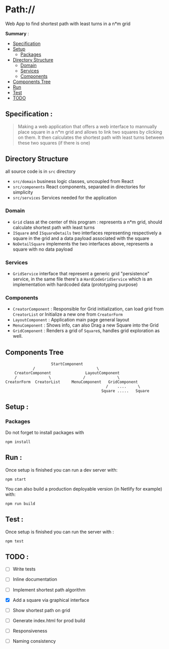 # Path://
Web App to find shortest path with least turns in a n*m grid

**Summary** :
* [Specification](#specification-)
* [Setup](#setup-)
    * [Packages](#packages)
* [Directory Structure](#directory-structure)
    * [Domain](#domain)
    * [Services](#Services)
    * [Components](#components)
* [Components Tree](#components-tree)
* [Run](#run-)
* [Test](#test-)
* [TODO](#todo-)

## Specification :
> Making a web application that offers a web interface to mannually place square in a n*m grid and allows to link two squares by clicking on them. It then calculates the shortest path with least turns between these two squares (if there is one)

## Directory Structure

all source code is in `src` directory

- `src/domain` business logic classes, uncoupled from React
- `src/components` React components, separated in directories for simplicity
- `src/services` Services needed for the application

### Domain

- `Grid` class at the center of this program : represents a n*m grid, should calculate
shortest path with least turns
- `ISquare` and `ISquareDetails` two interfaces representing respectively a square in the grid and a data payload associated with the square
- `NoDetailSquare` implements the two interfaces above, represents a square with no data payload

### Services

- `GridService` interface that represent a generic grid "persistence" service, in the same file there's a `HardCodeGridService` which is an implementation with hardcoded data (prototyping purpose)

### Components

- `CreatorComponent` : Responsible for Grid initialization, can load grid from `CreatorList` or Initialize a new one from `CreatorForm`
- `LayoutComponent` : Application main page general layout
- `MenuComponent` : Shows info, can also Drag a new Square into the Grid
- `GridComponent` : Renders a grid of `Square`s, handles grid exploration as well.


## Components Tree

                        StartComponent
                /                           \       
        CreatorComponent               LayoutComponent
        /              \              /              \
    CreatorForm  CreatorList     MenuComponent   GridComponent
                                                /    ....     \
                                              Square .....   Square
## Setup :

### Packages

Do not forget to install packages with

    npm install


## Run :

Once setup is finished you can run a dev server with:
    
    npm start

You can also build a production deployable version (in Netlify for example) with:

    npm run build


## Test :

Once setup is finished you can run the server with :
    
    npm test

## TODO :

- [ ] Write tests 
- [ ] Inline documentation
- [ ] Implement shortest path algorithm
- [x] Add a square via graphical interface
- [ ] Show shortest path on grid
- [ ] Generate index.html for prod build
- [ ] Responsiveness
- [ ] Naming consistency

